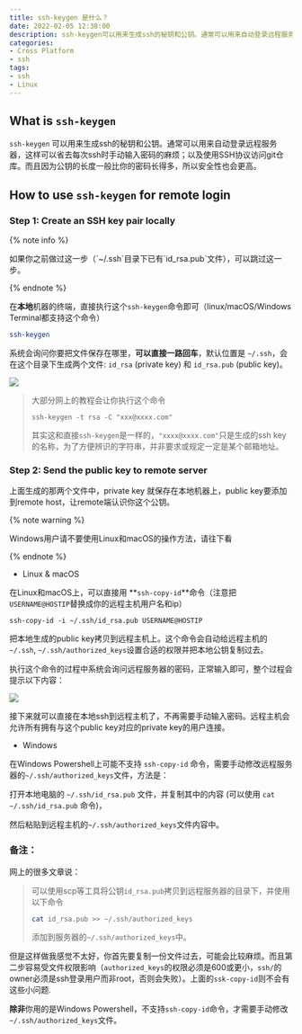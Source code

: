 ```yaml
---
title: ssh-keygen 是什么？
date: 2022-02-05 12:38:00
description: ssh-keygen可以用来生成ssh的秘钥和公钥。通常可以用来自动登录远程服务器，这样可以省去每次ssh时手动输入密码的麻烦；以及使用SSH协议访问git仓库。
categories: 
- Cross Platform
- ssh
tags:
- ssh
- Linux
---
```


## What is `ssh-keygen`

`ssh-keygen` 可以用来生成ssh的秘钥和公钥。通常可以用来自动登录远程服务器，这样可以省去每次ssh时手动输入密码的麻烦；以及使用SSH协议访问git仓库。而且因为公钥的长度一般比你的密码长得多，所以安全性也会更高。

## How to use `ssh-keygen` for remote login

### Step 1: Create an SSH key pair locally

{% note info %}
<p>如果你之前做过这一步（`~/.ssh`目录下已有`id_rsa.pub`文件），可以跳过这一步。</p>
{% endnote %}

在**本地**机器的终端，直接执行这个`ssh-keygen`命令即可（linux/macOS/Windows Terminal都支持这个命令）

```sh
ssh-keygen
```

系统会询问你要把文件保存在哪里，**可以直接一路回车**，默认位置是 `~/.ssh`，会在这个目录下生成两个文件: `id_rsa` (private key) 和 `id_rsa.pub` (public key)。

![](14_ssh_keygen/ssh-keygen运行效果.png)


> 大部分网上的教程会让你执行这个命令
>
> ```shell
> ssh-keygen -t rsa -C "xxx@xxxx.com"
> ```
>
> 其实这和直接`ssh-keygen`是一样的，`"xxxx@xxxx.com"`只是生成的ssh key的名称，为了方便辨识的字符串，并非要求或规定一定是某个邮箱地址。
>



### Step 2: Send the public key to remote server

上面生成的那两个文件中，private key 就保存在本地机器上，public key要添加到remote host，让remote端认识你这个公钥。

{% note warning %}
<p>Windows用户请不要使用Linux和macOS的操作方法，请往下看</p>
{% endnote %}

- Linux & macOS

在Linux和macOS上，可以直接用 **`ssh-copy-id`**命令（注意把`USERNAME@HOSTIP`替换成你的远程主机用户名和ip）

```shell
ssh-copy-id -i ~/.ssh/id_rsa.pub USERNAME@HOSTIP
```

把本地生成的public key拷贝到远程主机上。这个命令会自动给远程主机的`~/.ssh`, `~/.ssh/authorized_keys`设置合适的权限并把本地公钥复制过去。

执行这个命令的过程中系统会询问远程服务器的密码，正常输入即可，整个过程会提示以下内容：

![](14_ssh_keygen/ssh-copy-id运行效果.png)



接下来就可以直接在本地ssh到远程主机了，不再需要手动输入密码。远程主机会允许所有拥有与这个public key对应的private key的用户连接。

- Windows

在Windows Powershell上可能不支持 `ssh-copy-id` 命令，需要手动修改远程服务器的`~/.ssh/authorized_keys`文件，方法是：

打开本地电脑的 `~/.ssh/id_rsa.pub` 文件，并复制其中的内容 (可以使用 `cat ~/.ssh/id_rsa.pub` 命令)，

然后粘贴到远程主机的`~/.ssh/authorized_keys`文件内容中。



### 备注：

网上的很多文章说：

> 可以使用scp等工具将公钥`id_rsa.pub`拷贝到远程服务器的目录下，并使用以下命令
>
> ```sh
> cat id_rsa.pub >> ~/.ssh/authorized_keys
> ```
>
> 添加到服务器的`~/.ssh/authorized_keys`中。

但是这样做我感觉不太好，你首先要复制一份文件过去，可能会比较麻烦。而且第二步容易受文件权限影响（`authorized_keys`的权限必须是600或更小，`ssh/`的owner必须是ssh登录用户而非root，否则会失败）。上面的`ssk-copy-id`则不会有这些小问题.

**除非**你用的是Windows Powershell，不支持`ssh-copy-id`命令，才需要手动修改`~/.ssh/authorized_keys`文件。
